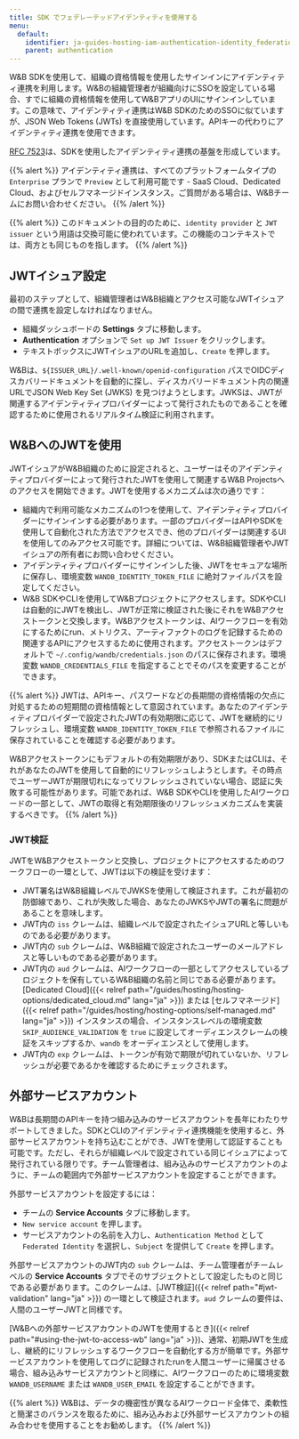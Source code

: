 ```yaml
---
title: SDK でフェデレーテッドアイデンティティを使用する
menu:
  default:
    identifier: ja-guides-hosting-iam-authentication-identity_federation
    parent: authentication
---
```


W&B SDKを使用して、組織の資格情報を使用したサインインにアイデンティティ連携を利用します。W&Bの組織管理者が組織向けにSSOを設定している場合、すでに組織の資格情報を使用してW&BアプリのUIにサインインしています。この意味で、アイデンティティ連携はW&B SDKのためのSSOに似ていますが、JSON Web Tokens (JWTs) を直接使用しています。APIキーの代わりにアイデンティティ連携を使用できます。

[RFC 7523](https://datatracker.ietf.org/doc/html/rfc7523)は、SDKを使用したアイデンティティ連携の基盤を形成しています。

{{% alert %}}
アイデンティティ連携は、すべてのプラットフォームタイプの `Enterprise` プランで `Preview` として利用可能です - SaaS Cloud、Dedicated Cloud、およびセルフマネージドインスタンス。ご質問がある場合は、W&Bチームにお問い合わせください。
{{% /alert %}}

{{% alert %}}
このドキュメントの目的のために、`identity provider` と `JWT issuer` という用語は交換可能に使われています。この機能のコンテキストでは、両方とも同じものを指します。
{{% /alert %}}

## JWTイシュア設定

最初のステップとして、組織管理者はW&B組織とアクセス可能なJWTイシュアの間で連携を設定しなければなりません。

* 組織ダッシュボードの **Settings** タブに移動します。
* **Authentication** オプションで `Set up JWT Issuer` をクリックします。
* テキストボックスにJWTイシュアのURLを追加し、`Create` を押します。

W&Bは、`${ISSUER_URL}/.well-known/openid-configuration` パスでOIDCディスカバリードキュメントを自動的に探し、ディスカバリードキュメント内の関連URLでJSON Web Key Set (JWKS) を見つけようとします。JWKSは、JWTが関連するアイデンティティプロバイダーによって発行されたものであることを確認するために使用されるリアルタイム検証に利用されます。

## W&BへのJWTを使用

JWTイシュアがW&B組織のために設定されると、ユーザーはそのアイデンティティプロバイダーによって発行されたJWTを使用して関連するW&B Projectsへのアクセスを開始できます。JWTを使用するメカニズムは次の通りです：

* 組織内で利用可能なメカニズムの1つを使用して、アイデンティティプロバイダーにサインインする必要があります。一部のプロバイダーはAPIやSDKを使用して自動化された方法でアクセスでき、他のプロバイダーは関連するUIを使用してのみアクセス可能です。詳細については、W&B組織管理者やJWTイシュアの所有者にお問い合わせください。
* アイデンティティプロバイダーにサインインした後、JWTをセキュアな場所に保存し、環境変数 `WANDB_IDENTITY_TOKEN_FILE` に絶対ファイルパスを設定してください。
* W&B SDKやCLIを使用してW&Bプロジェクトにアクセスします。SDKやCLIは自動的にJWTを検出し、JWTが正常に検証された後にそれをW&Bアクセストークンと交換します。W&Bアクセストークンは、AIワークフローを有効にするためにrun、メトリクス、アーティファクトのログを記録するための関連するAPIにアクセスするために使用されます。アクセストークンはデフォルトで `~/.config/wandb/credentials.json` のパスに保存されます。環境変数 `WANDB_CREDENTIALS_FILE` を指定することでそのパスを変更することができます。

{{% alert %}}
JWTは、APIキー、パスワードなどの長期間の資格情報の欠点に対処するための短期間の資格情報として意図されています。あなたのアイデンティティプロバイダーで設定されたJWTの有効期限に応じて、JWTを継続的にリフレッシュし、環境変数 `WANDB_IDENTITY_TOKEN_FILE` で参照されるファイルに保存されていることを確認する必要があります。

W&Bアクセストークンにもデフォルトの有効期限があり、SDKまたはCLIは、それがあなたのJWTを使用して自動的にリフレッシュしようとします。その時点でユーザーJWTが期限切れになってリフレッシュされていない場合、認証に失敗する可能性があります。可能であれば、W&B SDKやCLIを使用したAIワークロードの一部として、JWTの取得と有効期限後のリフレッシュメカニズムを実装するべきです。
{{% /alert %}}

### JWT検証

JWTをW&Bアクセストークンと交換し、プロジェクトにアクセスするためのワークフローの一環として、JWTは以下の検証を受けます：

* JWT署名はW&B組織レベルでJWKSを使用して検証されます。これが最初の防御線であり、これが失敗した場合、あなたのJWKSやJWTの署名に問題があることを意味します。
* JWT内の `iss` クレームは、組織レベルで設定されたイシュアURLと等しいものである必要があります。
* JWT内の `sub` クレームは、W&B組織で設定されたユーザーのメールアドレスと等しいものである必要があります。
* JWT内の `aud` クレームは、AIワークフローの一部としてアクセスしているプロジェクトを保有しているW&B組織の名前と同じである必要があります。[Dedicated Cloud]({{< relref path="/guides/hosting/hosting-options/dedicated_cloud.md" lang="ja" >}}) または [セルフマネージド]({{< relref path="/guides/hosting/hosting-options/self-managed.md" lang="ja" >}}) インスタンスの場合、インスタンスレベルの環境変数 `SKIP_AUDIENCE_VALIDATION` を `true` に設定してオーディエンスクレームの検証をスキップするか、`wandb` をオーディエンスとして使用します。
* JWT内の `exp` クレームは、トークンが有効で期限が切れていないか、リフレッシュが必要であるかを確認するためにチェックされます。

## 外部サービスアカウント

W&Bは長期間のAPIキーを持つ組み込みのサービスアカウントを長年にわたりサポートしてきました。SDKとCLIのアイデンティティ連携機能を使用すると、外部サービスアカウントを持ち込むことができ、JWTを使用して認証することも可能です。ただし、それらが組織レベルで設定されている同じイシュアによって発行されている限りです。チーム管理者は、組み込みのサービスアカウントのように、チームの範囲内で外部サービスアカウントを設定することができます。

外部サービスアカウントを設定するには：

* チームの **Service Accounts** タブに移動します。
* `New service account` を押します。
* サービスアカウントの名前を入力し、`Authentication Method` として `Federated Identity` を選択し、`Subject` を提供して `Create` を押します。

外部サービスアカウントのJWT内の `sub` クレームは、チーム管理者がチームレベルの **Service Accounts** タブでそのサブジェクトとして設定したものと同じである必要があります。このクレームは、[JWT検証]({{< relref path="#jwt-validation" lang="ja" >}}) の一環として検証されます。`aud` クレームの要件は、人間のユーザーJWTと同様です。

[W&Bへの外部サービスアカウントのJWTを使用するとき]({{< relref path="#using-the-jwt-to-access-wb" lang="ja" >}})、通常、初期JWTを生成し、継続的にリフレッシュするワークフローを自動化する方が簡単です。外部サービスアカウントを使用してログに記録されたrunを人間ユーザーに帰属させる場合、組み込みサービスアカウントと同様に、AIワークフローのために環境変数 `WANDB_USERNAME` または `WANDB_USER_EMAIL` を設定することができます。

{{% alert %}}
W&Bは、データの機密性が異なるAIワークロード全体で、柔軟性と簡潔さのバランスを取るために、組み込みおよび外部サービスアカウントの組み合わせを使用することをお勧めします。
{{% /alert %}}